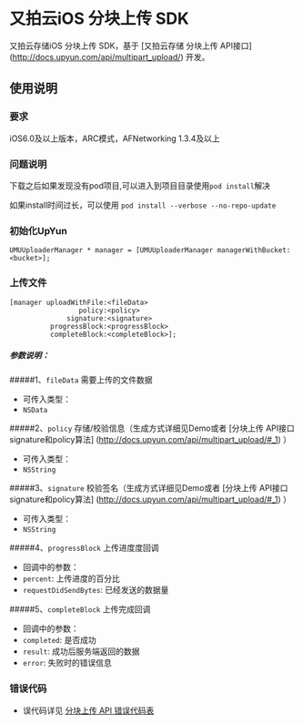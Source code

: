 # 又拍云iOS 分块上传 SDK

又拍云存储iOS 分块上传 SDK，基于 [又拍云存储 分块上传 API接口] (http://docs.upyun.com/api/multipart_upload/) 开发。
## 使用说明
### 要求
iOS6.0及以上版本，ARC模式，AFNetworking 1.3.4及以上
### 问题说明
下载之后如果发现没有pod项目,可以进入到项目目录使用```` pod install ````解决

如果install时间过长，可以使用 ````pod install --verbose --no-repo-update ````

### 初始化UpYun
````
UMUUploaderManager * manager = [UMUUploaderManager managerWithBucket:<bucket>];
````

### 上传文件
````
[manager uploadWithFile:<fileData> 
                 policy:<policy> 
              signature:<signature> 
          progressBlock:<progressBlock> 
          completeBlock:<completeBlock>];
````
##### 参数说明：

#####1、`fileData` 需要上传的文件数据
* 可传入类型：
 * `NSData`
 
#####2、`policy` 存储/校验信息（生成方式详细见Demo或者 [分块上传 API接口 signature和policy算法] (http://docs.upyun.com/api/multipart_upload/#_1) ）
* 可传入类型：
 * `NSString`
 
#####3、`signature` 校验签名（生成方式详细见Demo或者 [分块上传 API接口 signature和policy算法] (http://docs.upyun.com/api/multipart_upload/#_1) ）
* 可传入类型：
 * `NSString`

#####4、`progressBlock` 上传进度度回调
* 回调中的参数：
 * `percent`: 上传进度的百分比
 * `requestDidSendBytes`: 已经发送的数据量
 
#####5、`completeBlock` 上传完成回调
* 回调中的参数：
 * `completed`: 是否成功
 * `result`: 成功后服务端返回的数据
 * `error`: 失败时的错误信息

### 错误代码
* 误代码详见 [分块上传 API 错误代码表](http://docs.upyun.com/api/multipart_upload/#_18) 
